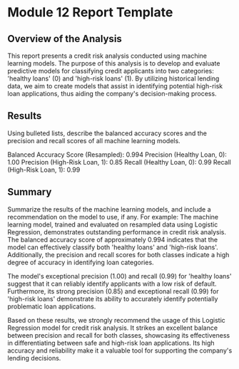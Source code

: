 # Module 12 Report Template

## Overview of the Analysis

This report presents a credit risk analysis conducted using machine learning models. The purpose of this analysis is to develop and evaluate predictive models for classifying credit applicants into two categories: 'healthy loans' (0) and 'high-risk loans' (1). By utilizing historical lending data, we aim to create models that assist in identifying potential high-risk loan applications, thus aiding the company's decision-making process.

## Results

Using bulleted lists, describe the balanced accuracy scores and the precision and recall scores of all machine learning models.

Balanced Accuracy Score (Resampled): 0.994
Precision (Healthy Loan, 0): 1.00
Precision (High-Risk Loan, 1): 0.85
Recall (Healthy Loan, 0): 0.99
Recall (High-Risk Loan, 1): 0.99

## Summary

Summarize the results of the machine learning models, and include a recommendation on the model to use, if any. For example:
The machine learning model, trained and evaluated on resampled data using Logistic Regression, demonstrates outstanding performance in credit risk analysis. The balanced accuracy score of approximately 0.994 indicates that the model can effectively classify both 'healthy loans' and 'high-risk loans'. Additionally, the precision and recall scores for both classes indicate a high degree of accuracy in identifying loan categories.

The model's exceptional precision (1.00) and recall (0.99) for 'healthy loans' suggest that it can reliably identify applicants with a low risk of default. Furthermore, its strong precision (0.85) and exceptional recall (0.99) for 'high-risk loans' demonstrate its ability to accurately identify potentially problematic loan applications.

Based on these results, we strongly recommend the usage of this Logistic Regression model for credit risk analysis. It strikes an excellent balance between precision and recall for both classes, showcasing its effectiveness in differentiating between safe and high-risk loan applications. Its high accuracy and reliability make it a valuable tool for supporting the company's lending decisions.